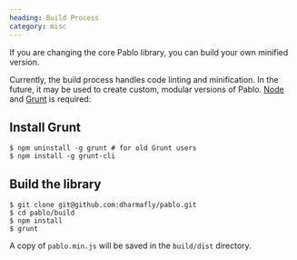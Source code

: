 ```yaml
--- 
heading: Build Process
category: misc
---
```


If you are changing the core Pablo library, you can build your own minified version.

Currently, the build process handles code linting and minification. In the future, it may be used to create custom, modular versions of Pablo. [Node](http://nodejs.org/) and [Grunt](http://gruntjs.com) is required:

## Install Grunt

    $ npm uninstall -g grunt # for old Grunt users
    $ npm install -g grunt-cli

## Build the library

    $ git clone git@github.com:dharmafly/pablo.git
    $ cd pablo/build
    $ npm install
    $ grunt

A copy of `pablo.min.js` will be saved in the `build/dist` directory.
